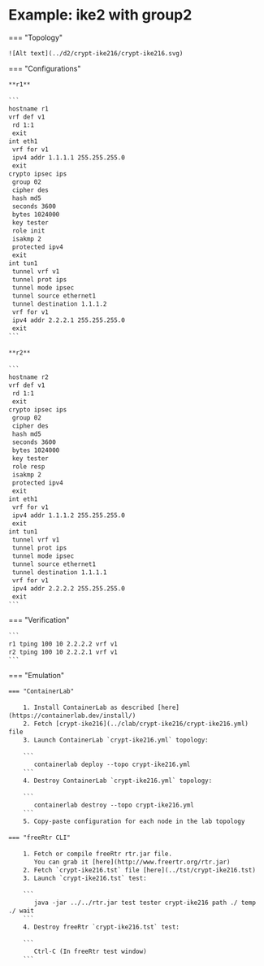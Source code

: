 # Example: ike2 with group2

=== "Topology"

    ![Alt text](../d2/crypt-ike216/crypt-ike216.svg)

=== "Configurations"

    **r1**

    ```
    hostname r1
    vrf def v1
     rd 1:1
     exit
    int eth1
     vrf for v1
     ipv4 addr 1.1.1.1 255.255.255.0
     exit
    crypto ipsec ips
     group 02
     cipher des
     hash md5
     seconds 3600
     bytes 1024000
     key tester
     role init
     isakmp 2
     protected ipv4
     exit
    int tun1
     tunnel vrf v1
     tunnel prot ips
     tunnel mode ipsec
     tunnel source ethernet1
     tunnel destination 1.1.1.2
     vrf for v1
     ipv4 addr 2.2.2.1 255.255.255.0
     exit
    ```

    **r2**

    ```
    hostname r2
    vrf def v1
     rd 1:1
     exit
    crypto ipsec ips
     group 02
     cipher des
     hash md5
     seconds 3600
     bytes 1024000
     key tester
     role resp
     isakmp 2
     protected ipv4
     exit
    int eth1
     vrf for v1
     ipv4 addr 1.1.1.2 255.255.255.0
     exit
    int tun1
     tunnel vrf v1
     tunnel prot ips
     tunnel mode ipsec
     tunnel source ethernet1
     tunnel destination 1.1.1.1
     vrf for v1
     ipv4 addr 2.2.2.2 255.255.255.0
     exit
    ```

=== "Verification"

    ```
    r1 tping 100 10 2.2.2.2 vrf v1
    r2 tping 100 10 2.2.2.1 vrf v1
    ```

=== "Emulation"

    === "ContainerLab"

        1. Install ContainerLab as described [here](https://containerlab.dev/install/)  
        2. Fetch [crypt-ike216](../clab/crypt-ike216/crypt-ike216.yml) file  
        3. Launch ContainerLab `crypt-ike216.yml` topology:  

        ```
           containerlab deploy --topo crypt-ike216.yml  
        ```
        4. Destroy ContainerLab `crypt-ike216.yml` topology:  

        ```
           containerlab destroy --topo crypt-ike216.yml  
        ```
        5. Copy-paste configuration for each node in the lab topology

    === "freeRtr CLI"

        1. Fetch or compile freeRtr rtr.jar file.  
           You can grab it [here](http://www.freertr.org/rtr.jar)  
        2. Fetch `crypt-ike216.tst` file [here](../tst/crypt-ike216.tst)  
        3. Launch `crypt-ike216.tst` test:  

        ```
           java -jar ../../rtr.jar test tester crypt-ike216 path ./ temp ./ wait
        ```
        4. Destroy freeRtr `crypt-ike216.tst` test:  

        ```
           Ctrl-C (In freeRtr test window)
        ```

